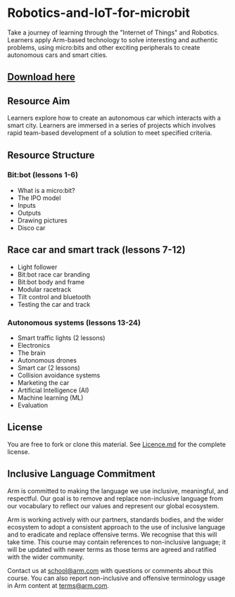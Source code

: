 # Robotics-and-IoT-for-microbit
Take a journey of learning through the "Internet of Things" and Robotics. Learners apply Arm-based technology to solve interesting and authentic problems, using micro:bits and other exciting peripherals to create autonomous cars and smart cities.

## [Download here](https://github.com/arm-university/arduino-projects-for-schools/archive/refs/heads/main.zip)

## Resource Aim
Learners explore how to create an autonomous car which interacts with a smart city. Learners are immersed in a series of projects which involves rapid team-based development of a solution to meet specified criteria. 

## Resource Structure
### Bit:bot (lessons 1-6)

- What is a micro:bit?
- The IPO model
- Inputs
- Outputs
- Drawing pictures
- Disco car
 
## Race car and smart track (lessons 7-12)

- Light follower
- Bit:bot race car branding
- Bit:bot body and frame
- Modular racetrack
- Tilt control and bluetooth
- Testing the car and track
 
### Autonomous systems (lessons 13-24)

- Smart traffic lights (2 lessons)
- Electronics
- The brain
- Autonomous drones
- Smart car (2 lessons)
- Collision avoidance systems
- Marketing the car
- Artificial Intelligence (AI)
- Machine learning (ML)
- Evaluation

## License
You are free to fork or clone this material. See [Licence.md](https://github.com/arm-university/arduino-projects-for-schools/blob/main/Licence) for the complete license.

## Inclusive Language Commitment
Arm is committed to making the language we use inclusive, meaningful, and respectful. Our goal is to remove and replace non-inclusive language from our vocabulary to reflect our values and represent our global ecosystem.

Arm is working actively with our partners, standards bodies, and the wider ecosystem to adopt a consistent approach to the use of inclusive language and to eradicate and replace offensive terms. We recognise that this will take time. This course may contain references to non-inclusive language; it will be updated with newer terms as those terms are agreed and ratified with the wider community.

Contact us at school@arm.com with questions or comments about this course. You can also report non-inclusive and offensive terminology usage in Arm content at terms@arm.com.
